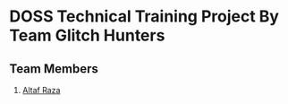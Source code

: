 # DOSS Technical Training Project By Team Glitch Hunters

## Team Members
1. [Altaf Raza](https://github.com/Ryanraza07)

